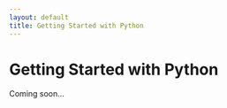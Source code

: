```yaml
---
layout: default
title: Getting Started with Python
---
```


# Getting Started with Python

Coming soon...
